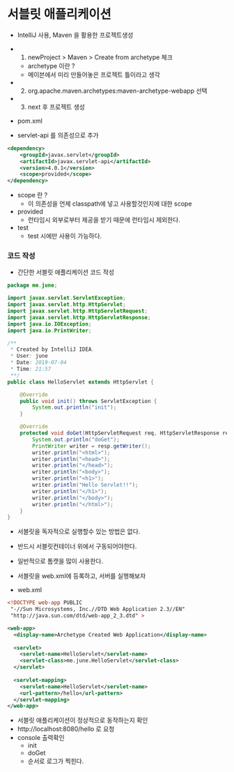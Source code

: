 # 서블릿 애플리케이션
- IntelliJ 사용, Maven 을 활용한 프로젝트생성
- 1. newProject > Maven > Create from archetype 체크
    - archetype 이란 ?
    - 메이븐에서 미리 만들어놓은 프로젝트 틀이라고 생각
- 2. org.apache.maven.archetypes:maven-archetype-webapp 선택
- 3. next 후 프로젝트 생성


- pom.xml
- servlet-api 를 의존성으로 추가
```xml
<dependency>
    <groupId>javax.servlet</groupId>
    <artifactId>javax.servlet-api</artifactId>
    <version>4.0.1</version>
    <scope>provided</scope>
</dependency>
```

- scope 란 ? 
    - 이 의존성을 언제 classpath에 넣고 사용할것인지에 대한 scope
- provided
    - 런타임시 외부로부터 제공을 받기 때문에 런타임시 제외한다.
- test
    - test 시에만 사용이 가능하다.


### 코드 작성
- 간단한 서블릿 애플리케이션 코드 작성
```java
package me.june;

import javax.servlet.ServletException;
import javax.servlet.http.HttpServlet;
import javax.servlet.http.HttpServletRequest;
import javax.servlet.http.HttpServletResponse;
import java.io.IOException;
import java.io.PrintWriter;

/**
 * Created by IntelliJ IDEA.
 * User: june
 * Date: 2019-07-04
 * Time: 21:57
 **/
public class HelloServlet extends HttpServlet {

    @Override
    public void init() throws ServletException {
        System.out.println("init");
    }

    @Override
    protected void doGet(HttpServletRequest req, HttpServletResponse resp) throws ServletException, IOException {
        System.out.println("doGet");
        PrintWriter writer = resp.getWriter();
        writer.println("<html>");
        writer.println("<head>");
        writer.println("</head>");
        writer.println("<body>");
        writer.println("<h1>");
        writer.println("Hello Servlet!!");
        writer.println("</h1>");
        writer.println("</body>");
        writer.println("</html>");
    }
}
```

- 서블릿을 독자적으로 실행할수 있는 방법은 없다.
- 반드시 서블릿컨테이너 위에서 구동되어야한다.
- 일반적으로 톰캣을 많이 사용한다.

- 서블릿을 web.xml에 등록하고, 서버를 실행해보자
- web.xml
```xml
<!DOCTYPE web-app PUBLIC
 "-//Sun Microsystems, Inc.//DTD Web Application 2.3//EN"
 "http://java.sun.com/dtd/web-app_2_3.dtd" >

<web-app>
  <display-name>Archetype Created Web Application</display-name>
  
  <servlet>
    <servlet-name>HelloServlet</servlet-name>
    <servlet-class>me.june.HelloServlet</servlet-class>
  </servlet>
  
  <servlet-mapping>
    <servlet-name>HelloServlet</servlet-name>
    <url-pattern>/hello</url-pattern>
  </servlet-mapping>
</web-app>
```

- 서블릿 애플리케이션이 정상적으로 동작하는지 확인
- http://localhost:8080/hello 로 요청
- console 출력확인
    - init
    - doGet
    - 순서로 로그가 찍힌다.
